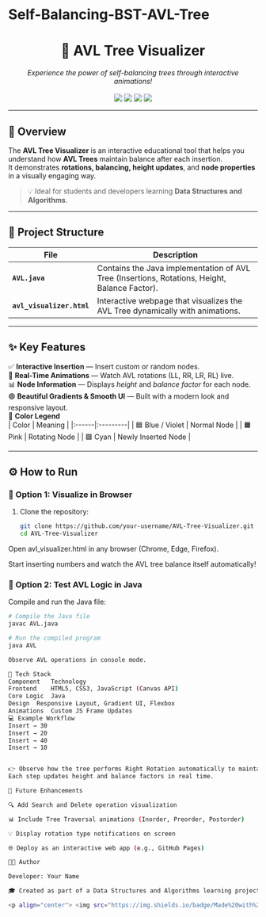 # Self-Balancing-BST-AVL-Tree

<h1 align="center">🌳 AVL Tree Visualizer</h1>

<p align="center">
  <i>Experience the power of self-balancing trees through interactive animations!</i><br><br>
  <img src="https://img.shields.io/badge/Language-Java-orange?style=for-the-badge&logo=java" />
  <img src="https://img.shields.io/badge/Frontend-HTML%20%7C%20CSS%20%7C%20JS-blueviolet?style=for-the-badge&logo=javascript" />
  <img src="https://img.shields.io/badge/Visualization-Canvas%20API-teal?style=for-the-badge" />
  <img src="https://img.shields.io/badge/License-MIT-green?style=for-the-badge" />
</p>

---

## 🧠 Overview

The **AVL Tree Visualizer** is an interactive educational tool that helps you understand how **AVL Trees** maintain balance after each insertion.  
It demonstrates **rotations, balancing, height updates**, and **node properties** in a visually engaging way.

> 💡 Ideal for students and developers learning **Data Structures and Algorithms**.

---

## 📁 Project Structure

| File | Description |
|------|--------------|
| **`AVL.java`** | Contains the Java implementation of AVL Tree (Insertions, Rotations, Height, Balance Factor). |
| **`avl_visualizer.html`** | Interactive webpage that visualizes the AVL Tree dynamically with animations. |

---

## ✨ Key Features

✅ **Interactive Insertion** — Insert custom or random nodes.  
🌈 **Real-Time Animations** — Watch AVL rotations (LL, RR, LR, RL) live.  
📊 **Node Information** — Displays *height* and *balance factor* for each node.  
🟣 **Beautiful Gradients & Smooth UI** — Built with a modern look and responsive layout.  
🧩 **Color Legend**  
| Color | Meaning |
|:------|:---------|
| 🟦 Blue / Violet | Normal Node |
| 🟧 Pink | Rotating Node |
| 🟩 Cyan | Newly Inserted Node |

---

## ⚙️ How to Run

### 🔹 Option 1: Visualize in Browser
1. Clone the repository:
   ```bash
   git clone https://github.com/your-username/AVL-Tree-Visualizer.git
   cd AVL-Tree-Visualizer
Open avl_visualizer.html in any browser (Chrome, Edge, Firefox).

Start inserting numbers and watch the AVL tree balance itself automatically!

### 🔹 Option 2: Test AVL Logic in Java

Compile and run the Java file:

  ```bash
  # Compile the Java file
  javac AVL.java
  
  # Run the compiled program
  java AVL

Observe AVL operations in console mode.

🧩 Tech Stack
Component	Technology
Frontend	HTML5, CSS3, JavaScript (Canvas API)
Core Logic	Java
Design	Responsive Layout, Gradient UI, Flexbox
Animations	Custom JS Frame Updates
💻 Example Workflow
Insert → 30
Insert → 20
Insert → 40
Insert → 10


👉 Observe how the tree performs Right Rotation automatically to maintain balance.
Each step updates height and balance factors in real time.

🌱 Future Enhancements

🔍 Add Search and Delete operation visualization

📊 Include Tree Traversal animations (Inorder, Preorder, Postorder)

💡 Display rotation type notifications on screen

🌐 Deploy as an interactive web app (e.g., GitHub Pages)

👨‍💻 Author

Developer: Your Name

🎓 Created as part of a Data Structures and Algorithms learning project.

<p align="center"> <img src="https://img.shields.io/badge/Made%20with%20❤️%20and%20JavaScript-purple?style=for-the-badge" /> </p>
